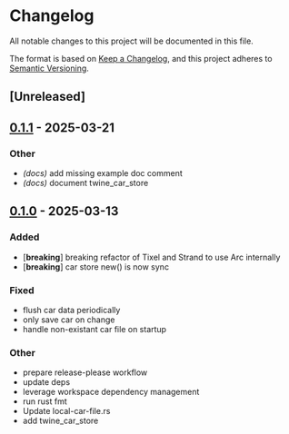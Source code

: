# Changelog

All notable changes to this project will be documented in this file.

The format is based on [Keep a Changelog](https://keepachangelog.com/en/1.0.0/),
and this project adheres to [Semantic Versioning](https://semver.org/spec/v2.0.0.html).

## [Unreleased]

## [0.1.1](https://github.com/twine-protocol/twine-rs/compare/twine_car_store-v0.1.0...twine_car_store-v0.1.1) - 2025-03-21

### Other

- *(docs)* add missing example doc comment
- *(docs)* document twine_car_store

## [0.1.0](https://github.com/twine-protocol/twine-rs/releases/tag/twine_car_store-v0.1.0) - 2025-03-13

### Added

- [**breaking**] breaking refactor of Tixel and Strand to use Arc internally
- [**breaking**] car store new() is now sync

### Fixed

- flush car data periodically
- only save car on change
- handle non-existant car file on startup

### Other

- prepare release-please workflow
- update deps
- leverage workspace dependency management
- run rust fmt
- Update local-car-file.rs
- add twine_car_store
